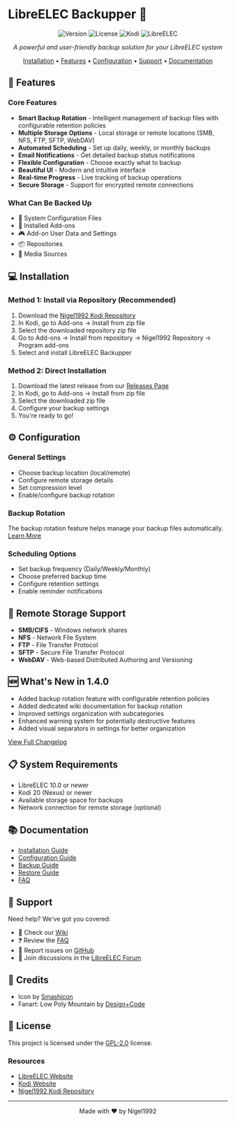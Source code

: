 # LibreELEC Backupper 🔄

<div align="center">

![Version](https://img.shields.io/badge/version-1.4.0-blue.svg)
![License](https://img.shields.io/badge/license-GPL--2.0-green.svg)
![Kodi](https://img.shields.io/badge/kodi-20%2B-purple.svg)
![LibreELEC](https://img.shields.io/badge/LibreELEC-10.0%2B-orange.svg)

*A powerful and user-friendly backup solution for your LibreELEC system*

[Installation](#-installation) • 
[Features](#-features) • 
[Configuration](#-configuration) • 
[Support](#-support) • 
[Documentation](#-documentation)

</div>

## 🌟 Features

### Core Features
- **Smart Backup Rotation** - Intelligent management of backup files with configurable retention policies
- **Multiple Storage Options** - Local storage or remote locations (SMB, NFS, FTP, SFTP, WebDAV)
- **Automated Scheduling** - Set up daily, weekly, or monthly backups
- **Email Notifications** - Get detailed backup status notifications
- **Flexible Configuration** - Choose exactly what to backup
- **Beautiful UI** - Modern and intuitive interface
- **Real-time Progress** - Live tracking of backup operations
- **Secure Storage** - Support for encrypted remote connections

### What Can Be Backed Up
- 📁 System Configuration Files
- 🔌 Installed Add-ons
- 🎮 Add-on User Data and Settings
- 📦 Repositories
- 🔗 Media Sources

## 💻 Installation

### Method 1: Install via Repository (Recommended)
1. Download the [Nigel1992 Kodi Repository](https://github.com/Nigel1992/kodi-repository)
2. In Kodi, go to Add-ons → Install from zip file
3. Select the downloaded repository zip file
4. Go to Add-ons → Install from repository → Nigel1992 Repository → Program add-ons
5. Select and install LibreELEC Backupper

### Method 2: Direct Installation
1. Download the latest release from our [Releases Page](https://github.com/Nigel1992/service.libreelec.backupper/releases)
2. In Kodi, go to Add-ons → Install from zip file
3. Select the downloaded zip file
4. Configure your backup settings
5. You're ready to go!

## ⚙️ Configuration

### General Settings
- Choose backup location (local/remote)
- Configure remote storage details
- Set compression level
- Enable/configure backup rotation

### Backup Rotation
The backup rotation feature helps manage your backup files automatically. [Learn More](https://github.com/Nigel1992/service.libreelec.backupper/wiki/Backup-Rotation)

### Scheduling Options
- Set backup frequency (Daily/Weekly/Monthly)
- Choose preferred backup time
- Configure retention settings
- Enable reminder notifications

## 📱 Remote Storage Support

- **SMB/CIFS** - Windows network shares
- **NFS** - Network File System
- **FTP** - File Transfer Protocol
- **SFTP** - Secure File Transfer Protocol
- **WebDAV** - Web-based Distributed Authoring and Versioning

## 🆕 What's New in 1.4.0

- Added backup rotation feature with configurable retention policies
- Added dedicated wiki documentation for backup rotation
- Improved settings organization with subcategories
- Enhanced warning system for potentially destructive features
- Added visual separators in settings for better organization

[View Full Changelog](CHANGELOG.md)

## 📋 System Requirements

- LibreELEC 10.0 or newer
- Kodi 20 (Nexus) or newer
- Available storage space for backups
- Network connection for remote storage (optional)

## 📚 Documentation

- [Installation Guide](https://github.com/Nigel1992/service.libreelec.backupper/wiki/Installation)
- [Configuration Guide](https://github.com/Nigel1992/service.libreelec.backupper/wiki/Configuration)
- [Backup Guide](https://github.com/Nigel1992/service.libreelec.backupper/wiki/Backup)
- [Restore Guide](https://github.com/Nigel1992/service.libreelec.backupper/wiki/Restore)
- [FAQ](https://github.com/Nigel1992/service.libreelec.backupper/wiki/FAQ)

## 🤝 Support

Need help? We've got you covered:

- 📖 Check our [Wiki](https://github.com/Nigel1992/service.libreelec.backupper/wiki)
- ❓ Review the [FAQ](https://github.com/Nigel1992/service.libreelec.backupper/wiki/FAQ)
- 🐛 Report issues on [GitHub](https://github.com/Nigel1992/service.libreelec.backupper/issues)
- 💬 Join discussions in the [LibreELEC Forum](https://forum.libreelec.tv/)

## 👥 Credits

- Icon by [Smashicon](https://flaticon.com/4275334)
- Fanart: Low Poly Mountain by [Design+Code](https://wallpaperswide.com/low_poly_mountain_2-wallpapers.html)

## 📜 License

This project is licensed under the [GPL-2.0](LICENSE) license.

### Resources
- [LibreELEC Website](https://libreelec.tv)
- [Kodi Website](https://kodi.tv)
- [Nigel1992 Kodi Repository](https://github.com/Nigel1992/kodi-repository)

---
<div align="center">
Made with ❤️ by Nigel1992
</div>
